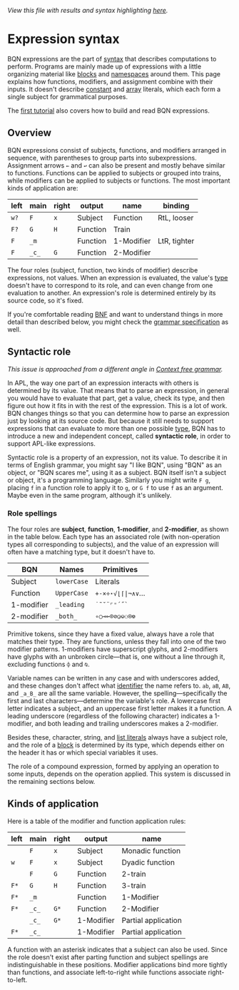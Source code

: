 *View this file with results and syntax highlighting [here](https://mlochbaum.github.io/BQN/doc/expression.html).*

# Expression syntax

BQN expressions are the part of [syntax](syntax.md) that describes computations to perform. Programs are mainly made up of expressions with a little organizing material like [blocks](block.md) and [namespaces](namespace.md) around them. This page explains how functions, modifiers, and assignment combine with their inputs. It doesn't describe [constant](syntax.md#constant) and [array](arrayrepr.md#list-literals) literals, which each form a single subject for grammatical purposes.

The [first tutorial](../tutorial/expression.md) also covers how to build and read BQN expressions.

## Overview

BQN expressions consist of subjects, functions, and modifiers arranged in sequence, with parentheses to group parts into subexpressions. Assignment arrows `←` and `↩` can also be present and mostly behave similar to functions. Functions can be applied to subjects or grouped into trains, while modifiers can be applied to subjects or functions. The most important kinds of application are:

| left  | main  | right | output     | name       | binding
|-------|-------|-------|------------|------------|---------
|  `w?` |  `F`  |  `x`  | Subject    | Function   | RtL, looser
|  `F?` |  `G`  |  `H`  | Function   | Train      |
|  `F`  | `_m`  |       | Function   | 1-Modifier | LtR, tighter
|  `F`  | `_c_` |  `G`  | Function   | 2-Modifier |

The four roles (subject, function, two kinds of modifier) describe expressions, not values. When an expression is evaluated, the value's [type](types.md) doesn't have to correspond to its role, and can even change from one evaluation to another. An expression's role is determined entirely by its source code, so it's fixed.

If you're comfortable reading [BNF](https://en.wikipedia.org/wiki/Backus%E2%80%93Naur_form) and want to understand things in more detail than described below, you might check the [grammar specification](../spec/grammar.md) as well.

## Syntactic role

*This issue is approached from a different angle in [Context free grammar](context.md).*

In APL, the way one part of an expression interacts with others is determined by its value. That means that to parse an expression, in general you would have to evaluate that part, get a value, check its type, and then figure out how it fits in with the rest of the expression. This is a lot of work. BQN changes things so that you can determine how to parse an expression just by looking at its source code. But because it still needs to support expressions that can evaluate to more than one possible [type](types.md), BQN has to introduce a new and independent concept, called **syntactic role**, in order to support APL-like expressions.

Syntactic role is a property of an expression, not its value. To describe it in terms of English grammar, you might say "I like BQN", using "BQN" as an object, or "BQN scares me", using it as a subject. BQN itself isn't a subject or object, it's a programming language. Similarly you might write `F g`, placing `f` in a function role to apply it to `g`, or `G f` to use `f` as an argument. Maybe even in the same program, although it's unlikely.

### Role spellings

The four roles are **subject**, **function**, **1-modifier**, and **2-modifier**, as shown in the table below. Each type has an associated role (with non-operation types all corresponding to subjects), and the value of an expression will often have a matching type, but it doesn't have to.

| BQN         | Names       | Primitives
|-------------|-------------|-----------------
| Subject     | `lowerCase` | Literals
| Function    | `UpperCase` | `+-×÷⋆√⌊⌈\|¬∧∨`…
| 1-modifier  | `_leading`  | `` ˙˜˘¨⌜⁼´˝` ``
| 2-modifier  | `_both_`    | `∘○⊸⟜⌾⊘◶⎉⚇⍟⎊`

Primitive tokens, since they have a fixed value, always have a role that matches their type. They are functions, unless they fall into one of the two modifier patterns. 1-modifiers have superscript glyphs, and 2-modifiers have glyphs with an unbroken circle—that is, one without a line through it, excluding functions `⌽` and `⍉`.

Variable names can be written in any case and with underscores added, and these changes don't affect what [identifier](lexical.md) the name refers to. `ab`, `aB`, `AB`, and `_a_B_` are all the same variable. However, the spelling—specifically the first and last characters—determine the variable's role. A lowercase first letter indicates a subject, and an uppercase first letter makes it a function. A leading underscore (regardless of the following character) indicates a 1-modifier, and both leading and trailing underscores makes a 2-modifier.

Besides these, character, string, and [list literals](arrayrepr.md#list-literals) always have a subject role, and the role of a [block](block.md) is determined by its type, which depends either on the header it has or which special variables it uses.

The role of a compound expression, formed by applying an operation to some inputs, depends on the operation applied. This system is discussed in the remaining sections below.

## Kinds of application

Here is a table of the modifier and function application rules:

| left  | main  | right | output     | name
|-------|-------|-------|------------|------
|       |  `F`  |  `x`  | Subject    | Monadic function
|  `w`  |  `F`  |  `x`  | Subject    | Dyadic function
|       |  `F`  |  `G`  | Function   | 2-train
|  `F*` |  `G`  |  `H`  | Function   | 3-train
|  `F*` | `_m`  |       | Function   | 1-Modifier
|  `F*` | `_c_` |  `G*` | Function   | 2-Modifier
|       | `_c_` |  `G*` | 1-Modifier | Partial application
|  `F*` | `_c_` |       | 1-Modifier | Partial application

A function with an asterisk indicates that a subject can also be used. Since the role doesn't exist after parting function and subject spellings are indistinguishable in these positions. Modifier applications bind more tightly than functions, and associate left-to-right while functions associate right-to-left.
